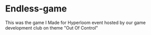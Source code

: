 # Endless-game
This was the game I Made for Hyperloom event hosted by our game development club on theme "Out Of Control"
